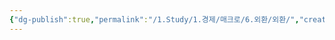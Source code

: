 ```yaml
---
{"dg-publish":true,"permalink":"/1.Study/1.경제/매크로/6.외환/외환/","created":"2024-11-20T21:02:27.341+09:00","updated":"2025-06-03T20:07:19.865+09:00"}
---
```


